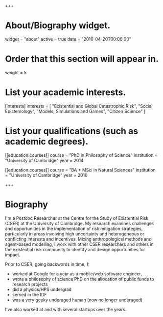 +++
# About/Biography widget.
widget = "about"
active = true
date = "2016-04-20T00:00:00"

# Order that this section will appear in.
weight = 5

# List your academic interests.
[interests]
  interests = [
    "Existential and Global Catastrophic Risk",
    "Social Epistemology",
    "Models, Simulations and Games",
    "Citizen Science"
  ]

# List your qualifications (such as academic degrees).
[[education.courses]]
  course = "PhD in Philosophy of Science"
  institution = "University of Cambridge"
  year = 2014

[[education.courses]]
  course = "BA + MSci in Natural Sciences"
  institution = "University of Cambridge"
  year = 2010
 
+++

# Biography

I'm a Postdoc Researcher at the Centre for the Study of Existential Risk (CSER) at the University of Cambridge. My research examines challenges and opportunities in the implementation of risk mitigation strategies, particularly in areas involving high uncertainty and heterogeneous or conflicting interests and incentives. Mixing anthropological methods and agent-based modelling, I work with other CSER researchers and others in the existential risk community to identify and design opportunities for impact.

Prior to CSER, going backwords in time, I:
* worked at Google for a year as a mobile/web software engineer,
* wrote a philosophy of science PhD on the allocation of public funds to research projects
* did a physics/HPS undergrad
* served in the IDF
* was a very geeky underaged human (now no longer underaged)

I've also worked at and with several startups over the years.

